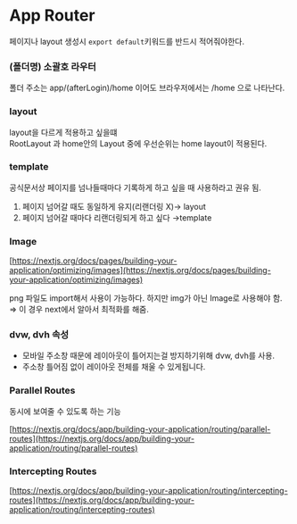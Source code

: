 # App Router

페이지나 layout 생성시 `export default`키워드를 반드시 적어줘야한다.

### (폴더명) 소괄호 라우터

폴더 주소는 app/(afterLogin)/home 이어도 브라우저에서는 /home 으로 나타난다.

### layout

layout을 다르게 적용하고 싶을떄  
RootLayout 과 home안의 Layout 중에 우선순위는 home layout이 적용된다.

### template

공식문서상 페이지를 넘나들때마다 기록하게 하고 싶을 때 사용하라고 권유 됨.

1. 페이지 넘어갈 때도 동일하게 유지(리랜더링 X)→ layout
2. 페이지 넘어갈 때마다 리랜더링되게 하고 싶다 →template

### Image

[https://nextjs.org/docs/pages/building-your-application/optimizing/images](https://nextjs.org/docs/pages/building-your-application/optimizing/images)

png 파일도 import해서 사용이 가능하다.
하지만 img가 아닌 Image로 사용해야 함. ⇒ 이 경우 next에서 알아서 최적화를 해줌.

### dvw, dvh 속성

- 모바일 주소창 때문에 레이아웃이 틀어지는걸 방지하기위해 dvw, dvh를 사용.
- 주소창 틀어짐 없이 레이아웃 전체를 채울 수 있게됩니다.

### Parallel Routes

동시에 보여줄 수 있도록 하는 기능

[https://nextjs.org/docs/app/building-your-application/routing/parallel-routes](https://nextjs.org/docs/app/building-your-application/routing/parallel-routes)

### Intercepting Routes

[https://nextjs.org/docs/app/building-your-application/routing/intercepting-routes](https://nextjs.org/docs/app/building-your-application/routing/intercepting-routes)

